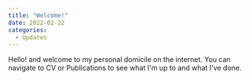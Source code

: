 ```yaml
---
title: "Welcome!"
date: 2022-02-22
categories:
  - Updates
---
```


Hello! and welcome to my personal domicile on the internet. You can navigate to CV or Publications to see what I'm up to and what I've done. 
